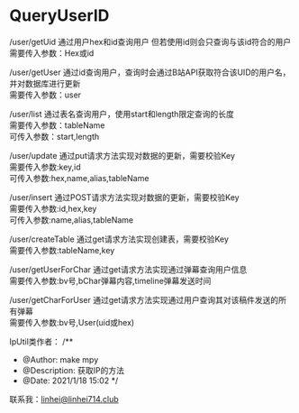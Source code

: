 # QueryUserID

/user/getUid 通过用户hex和id查询用户 但若使用id则会只查询与该id符合的用户  
需要传入参数：Hex或id  

/user/getUser 通过id查询用户，查询时会通过B站API获取符合该UID的用户名，并对数据库进行更新  
需要传入参数：user  

/user/list   通过表名查询用户，使用start和length限定查询的长度  
需要传入参数：tableName  
可传入参数：start,length  

/user/update 通过put请求方法实现对数据的更新，需要校验Key  
需要传入参数:key,id  
可传入参数:hex,name,alias,tableName  

/user/insert 通过POST请求方法实现对数据的更新，需要校验Key  
需要传入参数:id,hex,key  
可传入参数:name,alias,tableName  

/user/createTable 通过get请求方法实现创建表，需要校验Key  
需要传入参数:tableName,key  

/user/getUserForChar 通过get请求方法实现通过弹幕查询用户信息  
需要传入参数:bv号,bChar弹幕内容,timeline弹幕发送时间  

/user/getCharForUser 通过get请求方法实现通过用户查询其对该稿件发送的所有弹幕  
需要传入参数:bv号,User(uid或hex)  

IpUtil类作者：
/**
 * @Author: make mpy
 * @Description: 获取IP的方法
 * @Date: 2021/1/18 15:02
 */

联系我：<a href="mailto:linhei@linhei714.club" >linhei@linhei714.club</a>


